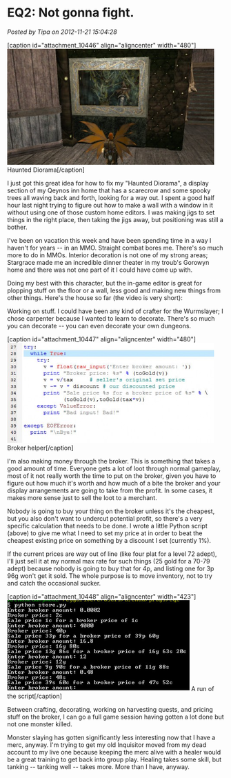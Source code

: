 # EQ2: Not gonna fight.

*Posted by Tipa on 2012-11-21 15:04:28*

[caption id="attachment\_10446" align="aligncenter" width="480"][![](../../../uploads/2012/11/EverQuest-II-Nov-14-2012-155218-USER-OPTIMIZED-SOEBuild9393L-11212012-90542-AM-480x269.jpg "Haunted Diorama")](../../../uploads/2012/11/EverQuest-II-Nov-14-2012-155218-USER-OPTIMIZED-SOEBuild9393L-11212012-90542-AM.jpg) Haunted Diorama[/caption]

I just got this great idea for how to fix my "Haunted Diorama", a display section of my Qeynos inn home that has a scarecrow and some spooky trees all waving back and forth, looking for a way out. I spent a good half hour last night trying to figure out how to make a wall with a window in it without using one of those custom home editors. I was making jigs to set things in the right place, then taking the jigs away, but positioning was still a bother.

I've been on vacation this week and have been spending time in a way I haven't for years -- in an MMO. Straight combat bores me. There's so much more to do in MMOs. Interior decoration is not one of my strong areas; Stargrace made me an incredible dinner theater in my troub's Gorowyn home and there was not one part of it I could have come up with.

Doing my best with this character, but the in-game editor is great for plopping stuff on the floor or a wall, less good and making new things from other things. Here's the house so far (the video is very short):



Working on stuff. I could have been any kind of crafter for the Wurmslayer; I chose carpenter because I wanted to learn to decorate. There's so much you can decorate -- you can even decorate your own dungeons.

[caption id="attachment\_10447" align="aligncenter" width="480"][![](../../../uploads/2012/11/Fullscreen-capture-11212012-22914-PM-480x232.jpg "Broker helper")](../../../uploads/2012/11/Fullscreen-capture-11212012-22914-PM.jpg) Broker helper[/caption]

I'm also making money through the broker. This is something that takes a good amount of time. Everyone gets a lot of loot through normal gameplay, most of it not really worth the time to put on the broker, given you have to figure out how much it's worth and how much of a bite the broker and your display arrangements are going to take from the profit. In some cases, it makes more sense just to sell the loot to a merchant.

Nobody is going to buy your thing on the broker unless it's the cheapest, but you also don't want to undercut potential profit, so there's a very specific calculation that needs to be done. I wrote a little Python script (above) to give me what I need to set my price at in order to beat the cheapest existing price on something by a discount I set (currently 1%).

If the current prices are way out of line (like four plat for a level 72 adept), I'll just sell it at my normal max rate for such things (25 gold for a 70-79 adept) because nobody is going to buy that for 4p, and listing one for 3p 96g won't get it sold. The whole purpose is to move inventory, not to try and catch the occasional sucker.

[caption id="attachment\_10448" align="aligncenter" width="423"][![](../../../uploads/2012/11/Fullscreen-capture-11212012-23728-PM.jpg "A run of the script")](../../../uploads/2012/11/Fullscreen-capture-11212012-23728-PM.jpg) A run of the script[/caption]

Between crafting, decorating, working on harvesting quests, and pricing stuff on the broker, I can go a full game session having gotten a lot done but not one monster killed.

Monster slaying has gotten significantly less interesting now that I have a merc, anyway. I'm trying to get my old Inquisitor moved from my dead account to my live one because keeping the merc alive with a healer would be a great training to get back into group play. Healing takes some skill, but tanking -- tanking well -- takes more. More than I have, anyway.

